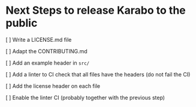 Next Steps to release Karabo to the public
==========================================

[ ] Write a LICENSE.md file

[ ] Adapt the CONTRIBUTING.md

[ ] Add an example header in ``src/``

[ ] Add a linter to CI check that all files have the headers (do not fail the CI)

[ ] Add the license header on each file

[ ] Enable the linter CI (probably together with the previous step)
